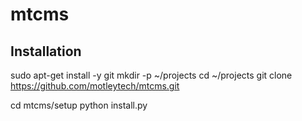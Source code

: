 # mtcms

## Installation

sudo apt-get install -y git
mkdir -p ~/projects
cd ~/projects
git clone https://github.com/motleytech/mtcms.git

cd mtcms/setup
python install.py
